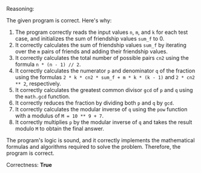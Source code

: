 Reasoning:

The given program is correct. Here's why:

1. The program correctly reads the input values `n`, `m`, and `k` for each test case, and initializes the sum of friendship values `sum_f` to 0.
2. It correctly calculates the sum of friendship values `sum_f` by iterating over the `m` pairs of friends and adding their friendship values.
3. It correctly calculates the total number of possible pairs `cn2` using the formula `n * (n - 1) // 2`.
4. It correctly calculates the numerator `p` and denominator `q` of the fraction using the formulas `2 * k * cn2 * sum_f + m * k * (k - 1)` and `2 * cn2 ** 2`, respectively.
5. It correctly calculates the greatest common divisor `gcd` of `p` and `q` using the `math.gcd` function.
6. It correctly reduces the fraction by dividing both `p` and `q` by `gcd`.
7. It correctly calculates the modular inverse of `q` using the `pow` function with a modulus of `M = 10 ** 9 + 7`.
8. It correctly multiplies `p` by the modular inverse of `q` and takes the result modulo `M` to obtain the final answer.

The program's logic is sound, and it correctly implements the mathematical formulas and algorithms required to solve the problem. Therefore, the program is correct.

Correctness: **True**